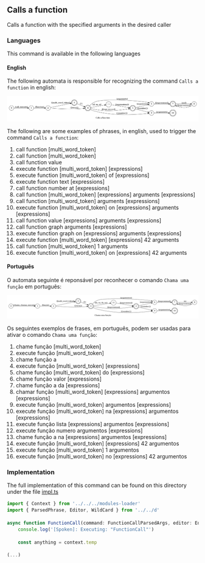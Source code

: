 ## Calls a function

Calls a function with the specified arguments in the desired caller

### Languages

This command is available in the following languages

#### English

The following automata is responsible for recognizing the command `Calls a function` in english:

![English](phrase_en-US.png)

The following are some examples of phrases, in english, used to trigger the command `Calls a function`:

1. call function [multi_word_token]
2. call function [multi_word_token]
3. call function value
4. execute function [multi_word_token] [expressions]
5. execute function [multi_word_token] of [expressions]
6. execute function text [expressions]
7. call function number at [expressions]
8. call function [multi_word_token] [expressions] arguments [expressions]
9. call function [multi_word_token] arguments [expressions]
10. execute function [multi_word_token] on [expressions] arguments [expressions]
11. call function value [expressions] arguments [expressions]
12. call function graph arguments [expressions]
13. execute function graph on [expressions] arguments [expressions]
14. execute function [multi_word_token] [expressions] 42 arguments
15. call function [multi_word_token] 1 arguments
16. execute function [multi_word_token] on [expressions] 42 arguments

#### Português

O automata seguinte é reponsável por reconhecer o comando `Chama uma função` em português:

![Português](phrase_pt-BR.png)

Os seguintes exemplos de frases, em português, podem ser usadas para ativar o comando `Chama uma função`:

1. chame função [multi_word_token]
2. execute função [multi_word_token]
3. chame função a
4. execute função [multi_word_token] [expressions]
5. chame função [multi_word_token] do [expressions]
6. chame função valor [expressions]
7. chame função a da [expressions]
8. chamar função [multi_word_token] [expressions] argumentos [expressions]
9. execute função [multi_word_token] argumentos [expressions]
10. execute função [multi_word_token] na [expressions] argumentos [expressions]
11. execute função lista [expressions] argumentos [expressions]
12. execute função numero argumentos [expressions]
13. chame função a na [expressions] argumentos [expressions]
14. execute função [multi_word_token] [expressions] 42 argumentos
15. execute função [multi_word_token] 1 argumentos
16. execute função [multi_word_token] no [expressions] 42 argumentos

### Implementation

The full implementation of this command can be found on this directory under the file [impl.ts](impl.ts)

```typescript
import { Context } from '../../../modules-loader'
import { ParsedPhrase, Editor, WildCard } from '../../d'

async function FunctionCall(command: FunctionCallParsedArgs, editor: Editor, context: Context) {
    console.log('[Spoken]: Executing: "FunctionCall"')

    const anything = context.temp

(...)
```